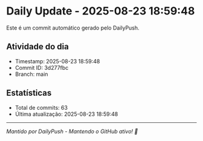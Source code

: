 # Daily Update - 2025-08-23 18:59:48

Este é um commit automático gerado pelo DailyPush.

## Atividade do dia
- Timestamp: 2025-08-23 18:59:48
- Commit ID: 3d277fbc
- Branch: main

## Estatísticas
- Total de commits: 63
- Última atualização: 2025-08-23 18:59:48

---
*Mantido por DailyPush - Mantendo o GitHub ativo! 🚀*
